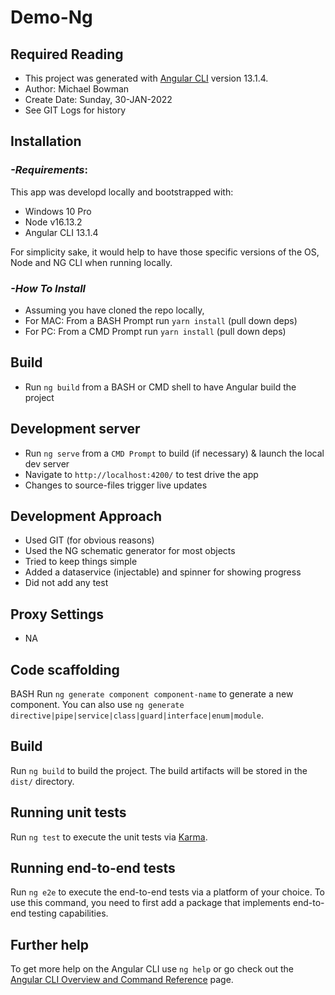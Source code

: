 # Demo-Ng
## Required Reading
- This project was generated with [Angular CLI](https://github.com/angular/angular-cli) version 13.1.4.
- Author: Michael Bowman
- Create Date: Sunday, 30-JAN-2022
- See GIT Logs for history

## Installation 
### *-Requirements*: ###  
This app was developd locally and bootstrapped with:
- Windows 10 Pro
- Node v16.13.2 
- Angular CLI 13.1.4

For simplicity sake, it would help to have those specific versions of the OS, Node and NG CLI when running locally.

### *-How To Install* ###
  
- Assuming you have cloned the repo locally, 
- For MAC: From a BASH Prompt run `yarn install` (pull down deps) 
- For PC: From a CMD Prompt run `yarn install` (pull down deps) 
## Build 
- Run `ng build` from a BASH or CMD shell to have Angular build the project 
## Development server
- Run `ng serve` from a `CMD Prompt` to build (if necessary) & launch the local dev server
- Navigate to `http://localhost:4200/` to test drive the app
- Changes to source-files trigger live updates

## Development Approach
- Used GIT (for obvious reasons)
- Used the NG schematic generator for most objects
- Tried to keep things simple
- Added a dataservice (injectable) and spinner for showing progress
- Did not add any test
## Proxy Settings
* NA
## Code scaffolding
BASH
Run `ng generate component component-name` to generate a new component. You can also use `ng generate directive|pipe|service|class|guard|interface|enum|module`.

## Build

Run `ng build` to build the project. The build artifacts will be stored in the `dist/` directory.

## Running unit tests

Run `ng test` to execute the unit tests via [Karma](https://karma-runner.github.io).

## Running end-to-end tests

Run `ng e2e` to execute the end-to-end tests via a platform of your choice. To use this command, you need to first add a package that implements end-to-end testing capabilities.

## Further help

To get more help on the Angular CLI use `ng help` or go check out the [Angular CLI Overview and Command Reference](https://angular.io/cli) page.

